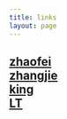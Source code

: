 ```yaml
---
title: links
layout: page
---
```


[zhaofei](http://xuelangZF.github.io)  
[zhangjie](http://jackylife.com)  
[king](http://chings.me)  
[LT](longt.me)
-----
